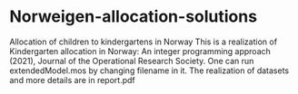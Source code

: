# Norweigen-allocation-solutions
Allocation of children to kindergartens in Norway
This is a realization of Kindergarten allocation in Norway: An integer programming approach (2021), Journal of the Operational Research Society.
One can run extendedModel.mos by changing filename in it.
The realization of datasets and more details are in report.pdf
